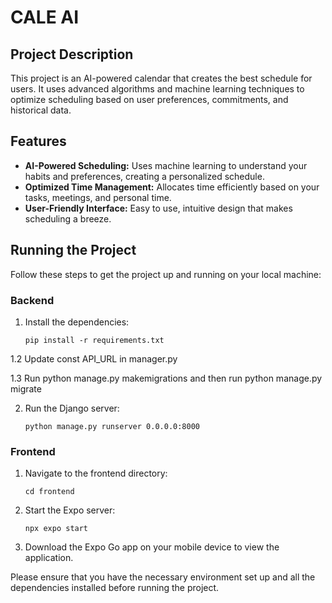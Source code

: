 # CALE AI

## Project Description

This project is an AI-powered calendar that creates the best schedule for users. It uses advanced algorithms and machine learning techniques to optimize scheduling based on user preferences, commitments, and historical data.

## Features

- **AI-Powered Scheduling:** Uses machine learning to understand your habits and preferences, creating a personalized schedule.
- **Optimized Time Management:** Allocates time efficiently based on your tasks, meetings, and personal time.
- **User-Friendly Interface:** Easy to use, intuitive design that makes scheduling a breeze.

## Running the Project

Follow these steps to get the project up and running on your local machine:

### Backend

1. Install the dependencies:

    ```
    pip install -r requirements.txt
    ```

1.2 Update const API_URL in manager.py

1.3 Run python manage.py makemigrations and then run python manage.py migrate

2. Run the Django server:

    ```
    python manage.py runserver 0.0.0.0:8000
    ```

### Frontend

1. Navigate to the frontend directory:

    ```
    cd frontend
    ```

2. Start the Expo server:

    ```
    npx expo start
    ```

3. Download the Expo Go app on your mobile device to view the application.

Please ensure that you have the necessary environment set up and all the dependencies installed before running the project.
